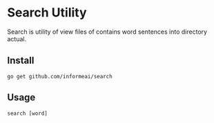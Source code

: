 # Search Utility
Search is utility of view files of contains word sentences into directory actual.

## Install
``go get github.com/informeai/search``

## Usage
``search [word]``